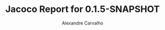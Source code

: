 ---
title: Jacoco Report for 0.1.5-SNAPSHOT
author: Alexandre Carvalho
menu_title: 0.1.5-SNAPSHOT
category: jacoco_reports
layout: iframe
iframe_url: /docs/0.1.5-SNAPSHOT/site/jacoco/index.html
order: 6
---